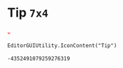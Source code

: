 # Tip `7x4`
<img src="/img/Tip.png" width=7 height=4>

``` CSharp
EditorGUIUtility.IconContent("Tip")
```
```
-4352491079259276319
```

